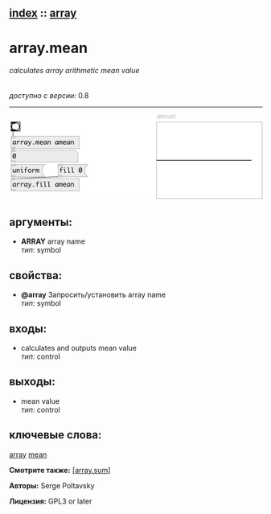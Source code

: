 [index](index.html) :: [array](category_array.html)
---

# array.mean

###### calculates array arithmetic mean value

*доступно с версии:* 0.8

---




[![example](../examples/img/array.mean.jpg)](../examples/pd/array.mean.pd)



## аргументы:

* **ARRAY**
array name<br>
_тип:_ symbol<br>





## свойства:

* **@array** 
Запросить/установить array name<br>
_тип:_ symbol<br>



## входы:

* calculates and outputs mean value<br>
_тип:_ control



## выходы:

* mean value<br>
_тип:_ control



## ключевые слова:

[array](keywords/array.html)
[mean](keywords/mean.html)



**Смотрите также:**
[\[array.sum\]](array.sum.html)




**Авторы:** Serge Poltavsky




**Лицензия:** GPL3 or later





